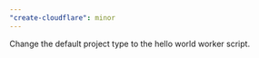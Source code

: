 ```yaml
---
"create-cloudflare": minor
---
```


Change the default project type to the hello world worker script.
